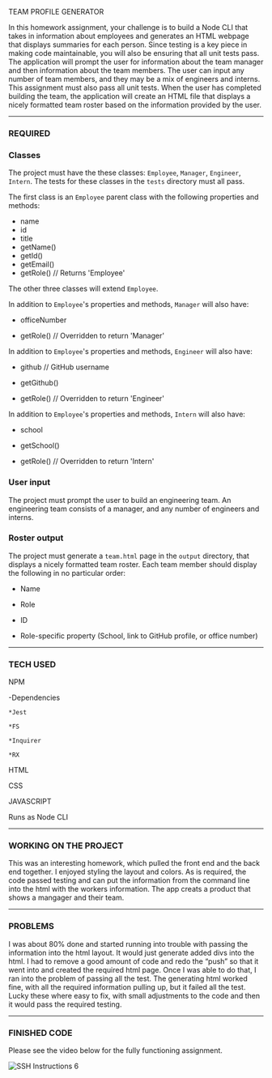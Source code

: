 TEAM PROFILE GENERATOR 

In this homework assignment, your challenge is to build a Node CLI that takes in information about employees and generates an HTML webpage that displays summaries for each person. Since testing is a key piece in making code maintainable, you will also be ensuring that all unit tests pass.
The application will prompt the user for information about the team manager and then information about the team members. The user can input any number of team members, and they may be a mix of engineers and interns. This assignment must also pass all unit tests. When the user has completed building the team, the application will create an HTML file that displays a nicely formatted team roster based on the information provided by the user.


*****

### REQUIRED 

### Classes
The project must have the these classes: `Employee`, `Manager`, `Engineer`,
`Intern`. The tests for these classes in the `tests` directory must all pass.

The first class is an `Employee` parent class with the following properties and
methods:

  * name
  * id
  * title
  * getName()
  * getId()
  * getEmail()
  * getRole() // Returns 'Employee'

The other three classes will extend `Employee`. 

In addition to `Employee`'s properties and methods, `Manager` will also have:

  * officeNumber

  * getRole() // Overridden to return 'Manager'

In addition to `Employee`'s properties and methods, `Engineer` will also have:

  * github  // GitHub username

  * getGithub()

  * getRole() // Overridden to return 'Engineer'

In addition to `Employee`'s properties and methods, `Intern` will also have:

  * school 

  * getSchool()

  * getRole() // Overridden to return 'Intern'

### User input

The project must prompt the user to build an engineering team. An engineering
team consists of a manager, and any number of engineers and interns.

### Roster output

The project must generate a `team.html` page in the `output` directory, that displays a nicely formatted team roster. Each team member should display the following in no particular order:

  * Name

  * Role

  * ID

  * Role-specific property (School, link to GitHub profile, or office number)

*****

### TECH USED 

NPM

  -Dependencies

    *Jest

    *FS

    *Inquirer

    *RX

HTML

CSS

JAVASCRIPT

Runs as Node CLI

*****
### WORKING ON THE PROJECT

This was an interesting homework, which pulled the front end and the back end together.  I enjoyed styling the layout and colors.
As is required, the code passed testing and can put the information from the command line into the html with the workers information.  The app creats a product that shows a mangager and their team.

*****
### PROBLEMS

I was about 80% done and started running into trouble with passing the information into the html layout.  It would just generate added divs into the html.  I had to remove a good amount of code and redo the “push” so that it went into and created the required html page.  Once I was able to do that, I ran into the problem of passing all the test.  The generating html worked fine, with all the required information pulling up, but it failed all the test.  Lucky these where easy to fix, with small adjustments to the code and then it would pass the required testing.

*****
### FINISHED CODE

Please see the video below for the fully functioning assignment.



![SSH Instructions 6](./Assets/workingApp.gif "SSH Instructions 6")
